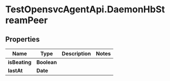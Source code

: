 # TestOpensvcAgentApi.DaemonHbStreamPeer

## Properties

Name | Type | Description | Notes
------------ | ------------- | ------------- | -------------
**isBeating** | **Boolean** |  | 
**lastAt** | **Date** |  | 


